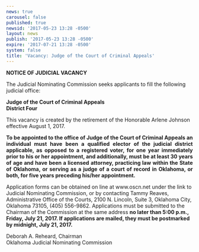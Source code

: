 ```yaml
---
news: true
carousel: false
published: true
newsid: '2017-05-23 13:28 -0500'
layout: news
publish: '2017-05-23 13:28 -0500'
expire: '2017-07-21 13:28 -0500'
system: false
title: 'Vacancy: Judge of the Court of Criminal Appeals'
---
```

<div class="vacant">
<div class="rup-head">
<p class="centerText"><b>NOTICE OF JUDICIAL VACANCY</b></p>
<p>The Judicial Nominating Commission seeks applicants to fill the following judicial office:</p>
<p class="centerText"><strong>Judge of the Court of Criminal Appeals</strong><br>
<strong>District Four</strong></p></div>

<div class="rup-body">
<p>This vacancy is created by the retirement of the Honorable Arlene Johnson effective August 1, 2017.</p>
<p class="innervacant" style="text-align: justify;"><strong>
To be appointed to the office of Judge of the Court of Criminal Appeals an individual must have been a qualified elector of the judicial district applicable, as opposed to a registered voter, for <strong>one year</strong> immediately prior to his or her appointment, and additionally, must be at least 30 years of age and have been a licensed attorney, practicing law within the State of Oklahoma, or serving as a judge of a court of record in Oklahoma, or both, for <strong>five years</strong> preceding his/her appointment.
</strong></p>
<p>Application forms can be obtained on line at www.oscn.net  under the link to Judicial Nominating Commission, or by contacting Tammy Reaves, Administrative Office of the Courts, 2100 N. Lincoln, Suite 3, Oklahoma City, Oklahoma  73105, (405) 556-9862. Applications must be submitted to the Chairman of the Commission at the same address 
<strong>no later than 5:00 p.m., Friday, July 21, 2017. If applications are mailed, they must be postmarked by midnight, July 21, 2017.
</strong></p>
<p class="centerText">Deborah A. Reheard, Chairman<br>
Oklahoma Judicial Nominating Commission</p></div></div>
